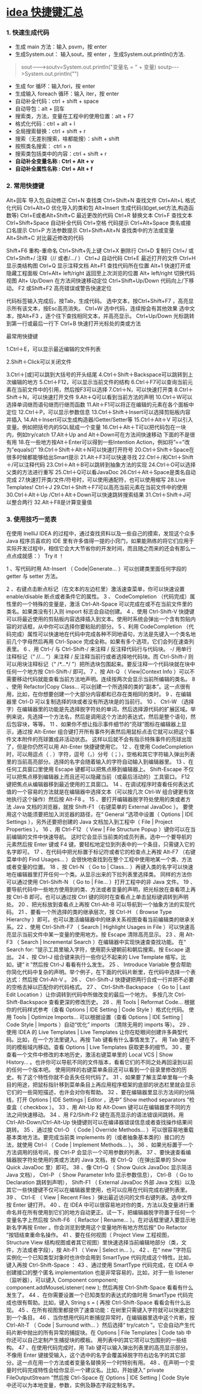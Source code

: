 # [idea 快捷键汇总](https://www.cnblogs.com/zwj-blog1/p/10822494.html)

### 1. 快速生成代码

- 生成 main 方法：输入 psvm，按 enter
- 生成System.out： 输入sout，按 enter ，生成System.out.println()方法.

> sout--->soutv=System.out.println("变量名 = " + 变量)
>  soutp--->System.out.println("")

- 生成 for 循环：输入fori，按 enter
- 生成输入 foreach 循环：输入 iter，按 enter
- 自动补全代码：ctrl + shift + space
- 自动导包：alt + 回车
- 搜索类，方法，变量在工程中的使用位置：alt + F7
- 格式化代码：ctrl + alt + l
- 全局搜索替换：ctrl + shift + r
- 搜索（无差别搜索，啥都能搜）：shift + shift
- 按照类名搜索： ctrl + n
- 搜索类包括类中的内容：ctrl + shift + r
- **自动补全变量名称 : Ctrl + Alt + v**
- **自动补全属性名称 : Ctrl + Alt + f**

### 2. 常用快捷键

Alt+回车 导入包,自动修正
Ctrl+N  查找类
Ctrl+Shift+N 查找文件
Ctrl+Alt+L  格式化代码
Ctrl+Alt+O 优化导入的类和包
Alt+Insert 生成代码(如get,set方法,构造函数等)
Ctrl+E或者Alt+Shift+C  最近更改的代码
Ctrl+R 替换文本
Ctrl+F 查找文本
Ctrl+Shift+Space 自动补全代码
Ctrl+空格 代码提示
Ctrl+Alt+Space 类名或接口名提示
Ctrl+P 方法参数提示
Ctrl+Shift+Alt+N 查找类中的方法或变量
Alt+Shift+C 对比最近修改的代码

Shift+F6  重构-重命名
Ctrl+Shift+先上键
Ctrl+X 删除行
Ctrl+D 复制行
Ctrl+/ 或 Ctrl+Shift+/  注释（// 或者/*...*/ ）
Ctrl+J  自动代码
Ctrl+E 最近打开的文件
Ctrl+H 显示类结构图
Ctrl+Q 显示注释文档
Alt+F1 查找代码所在位置
Alt+1 快速打开或隐藏工程面板
Ctrl+Alt+ left/right 返回至上次浏览的位置
Alt+ left/right 切换代码视图
Alt+ Up/Down 在方法间快速移动定位
Ctrl+Shift+Up/Down 代码向上/下移动。
F2 或Shift+F2 高亮错误或警告快速定位

代码标签输入完成后，按Tab，生成代码。
选中文本，按Ctrl+Shift+F7 ，高亮显示所有该文本，按Esc高亮消失。
Ctrl+W 选中代码，连续按会有其他效果
选中文本，按Alt+F3 ，逐个往下查找相同文本，并高亮显示。
Ctrl+Up/Down 光标跳转到第一行或最后一行下
Ctrl+B 快速打开光标处的类或方法

最常用快捷键

1.Ctrl＋E，可以显示最近编辑的文件列表

2.Shift＋Click可以关闭文件

3.Ctrl＋[或]可以跳到大括号的开头结尾
4.Ctrl＋Shift＋Backspace可以跳转到上次编辑的地方
5.Ctrl＋F12，可以显示当前文件的结构
6.Ctrl＋F7可以查询当前元素在当前文件中的引用，然后按F3可以选择
7.Ctrl＋N，可以快速打开类
8.Ctrl＋Shift＋N，可以快速打开文件
9.Alt＋Q可以看到当前方法的声明
10.Ctrl＋W可以选择单词继而语句继而行继而函数
11.Alt＋F1可以将正在编辑的元素在各个面板中定位
12.Ctrl＋P，可以显示参数信息
13.Ctrl＋Shift＋Insert可以选择剪贴板内容并插入
14.Alt＋Insert可以生成构造器/Getter/Setter等
15.Ctrl＋Alt＋V 可以引入变量。例如把括号内的SQL赋成一个变量
16.Ctrl＋Alt＋T可以把代码包在一块内，例如try/catch
17.Alt＋Up and Alt＋Down可在方法间快速移动
下面的不是很有用
18.在一些地方按Alt＋Enter可以得到一些Intention Action，例如将”==”改为”equals()”
19.Ctrl＋Shift＋Alt＋N可以快速打开符号
20.Ctrl＋Shift＋Space在很多时候都能够给出Smart提示
21.Alt＋F3可以快速寻找
22.Ctrl＋/和Ctrl＋Shift＋/可以注释代码
23.Ctrl＋Alt＋B可以跳转到抽象方法的实现
24.Ctrl＋O可以选择父类的方法进行重写
25.Ctrl＋Q可以看JavaDoc
26.Ctrl＋Alt＋Space是类名自动完成
27.快速打开类/文件/符号时，可以使用通配符，也可以使用缩写
28.Live Templates! Ctrl＋J
29.Ctrl＋Shift＋F7可以高亮当前元素在当前文件中的使用
30.Ctrl＋Alt＋Up /Ctrl＋Alt＋Down可以快速跳转搜索结果
31.Ctrl＋Shift＋J可以整合两行
32.Alt＋F8是计算变量值

### **3. 使用技巧一览表**

在使用 InelliJ IDEA 的过程中，通过查找资料以及一些自己的摸索，发现这个众多 Java 程序员喜欢的 IDE 里有许多值得一提的小窍门，如果能熟练的将它们应用于实际开发过程中，相信它会大大节省你的开发时间，而且随之而来的还会有那么一点点成就感：） Try it ！

1 、写代码时用 Alt-Insert （ Code|Generate… ）可以创建类里面任何字段的 getter 与 setter 方法。 
<?xml:namespace prefix = v ns = "urn:schemas-microsoft-com:vml" />

2 、右键点击断点标记（在文本的左边栏里）激活速查菜单，你可以快速设置 enable/disable 断点或者条件它的属性。

3 、 CodeCompletion （代码完成）属性里的一个特殊的变量是，激活 Ctrl-Alt-Space 可以完成在或不在当前文件里的类名。如果类没有引入则 import 标志会自动创建。

4 、使用 Ctrl-Shift-V 快捷键可以将最近使用的剪贴板内容选择插入到文本。使用时系统会弹出一个含有剪贴内容的对话框，从中你可以选择你要粘贴的部分。

5 、利用 CodeCompletion （代码完成）属性可以快速地在代码中完成各种不同地语句，方法是先键入一个类名地前几个字母然后再用 Ctrl-Space 完成全称。如果有多个选项，它们会列在速查列表里。

6 、用 Ctrl-/ 与 Ctrl-Shift-/ 来注释 / 反注释代码行与代码块。 
-/ 用单行注释标记（“ //… ”）来注释 / 反注释当前行或者选择地代码块。而 Ctrl-Shift-/ 则可以用块注释标记（“ /*…*/ ”）把所选块包围起来。要反注释一个代码块就在块中任何一个地方按 Ctrl-Shift-/ 即可。

7 、按 Alt-Q （ View|Context Info ）可以不需要移动代码就能查看当前方法地声明。连续按两次会显示当前所编辑的类名。

8 、使用 Refactor|Copy Class… 可以创建一个所选择的类的“副本”。这一点很有用，比如，在你想要创建一个大部分内容都和已存在类相同的类时。

9 、在编辑器里 Ctrl-D 可以复制选择的块或者没有所选块是的当前行。

10 、 Ctrl-W （选择字）在编辑器里的功能是先选择脱字符处的单词，然后选择源代码的扩展区域。举例来说，先选择一个方法名，然后是调用这个方法的表达式，然后是整个语句，然后包容块，等等。

11 、如果你不想让指示事件细节的“亮球”图标在编辑器上显示，通过按 Alt-Enter 组合键打开所有事件列表然后用鼠标点击它就可以把这个事件文本附件的亮球置成非活动状态。 
这样以后就不会有指示特殊事件的亮球出现了，但是你仍然可以用 Alt-Enter 快捷键使用它。

12 、在使用 CodeCompletion 时，可以用逗点（ . ）字符，逗号（，）分号（；），空格和其它字符输入弹出列表里的当前高亮部分。选择的名字会随着输入的字符自动输入到编辑器里。

13 、在任何工具窗口里使用 Escape 键都可以把焦点移到编辑器上。 
Shift-Escape 不仅可以把焦点移到编辑器上而且还可以隐藏当前（或最后活动的）工具窗口。 
F12 键把焦点从编辑器移到最近使用的工具窗口。

14 、在调试程序时查看任何表达式值的一个容易的方法就是在编辑器中选择文本（可以按几次 Ctrl-W 组合键更有效地执行这个操作）然后按 Alt-F8 。

15 、要打开编辑器脱字符处使用的类或者方法 Java 文档的浏览器，就按 Shift-F1 （右键菜单的 External JavaDoc ）。 
要使用这个功能须要把加入浏览器的路径，在“ General ”选项中设置（ Options | IDE Settings ），另外还要把创建的 Java 文档加入到工程中（ File | Project Properties ）。

16 、用 Ctrl-F12 （ View | File Structure Popup ）键你可以在当前编辑的文件中快速导航。 这时它会显示当前类的成员列表。选中一个要导航的元素然后按 Enter 键或 F4 键。要轻松地定位到列表中的一个条目，只需键入它的名字即可。

17 、在代码中把光标置于标记符或者它的检查点上再按 Alt-F7 （右键菜单中的 Find Usages… ）会很快地查找到在整个工程中使用地某一个类、方法或者变量的位置。

18 、按 Ctrl-N （ Go to | Class… ）再键入类的名字可以快速地在编辑器里打开任何一个类。从显示出来的下拉列表里选择类。 
同样的方法你可以通过使用 Ctrl-Shift-N （ Go to | File… ）打开工程中的非 Java 文件。

19 、要导航代码中一些地方使用到的类、方法或者变量的声明，把光标放在查看项上再按 Ctrl-B 即可。也可以通过按 Ctrl 键的同时在查看点上单击鼠标键调转到声明处。

20 、把光标放到查看点上再按 Ctrl-Alt-B 可以导航到一个抽象方法的实现代码。

21 、要看一个所选择的类的继承层次，按 Ctrl-H （ Browse Type Hierarchy ）即可。也可以激活编辑器中的继承关系视图查看当前编辑类的继承关系。22 、使用 Ctrl-Shift-F7 （ Search | Highlight Usages in File ）可以快速高亮显示当前文件中某一变量的使用地方。按 Escape 清除高亮显示。

23 、用 Alt-F3 （ Search | Incremental Search ）在编辑器中实现快速查查找功能。 
在“ Search for: ”提示工具里输入字符，使用箭头键朝前和朝后搜索。按 Escape 退出。

24 、按 Ctrl-J 组合键来执行一些你记不起来的 Live Template 缩写。比如，键“ it ”然后按 Ctrl-J 看看有什么发生。

25 、 Introduce Variable 整合帮助你简化代码中复杂的声明。举个例子，在下面的代码片断里，在代码中选择一个表达式：然后按 Ctrl-Alt-V 。

26 、 Ctrl-Shift-J 快捷键把两行合成一行并把不必要的空格去掉以匹配你的代码格式。

27 、 Ctrl-Shift-Backspace （ Go to | Last Edit Location ）让你调转到代码中所做改变的最后一个地方。 
多按几次 Ctrl-Shift-Backspace 查看更深的修改历史。

28 、用 Tools | Reformat Code… 根据你的代码样式参考（查看 Options | IDE Setting | Code Style ）格式化代码。 
使用 Tools | Optimize Imports… 可以根据设置（查看 Options | IDE Setting | Code Style | Imports ）自动“优化” imports （清除无用的 imports 等）。

29 、使用 IDEA 的 Live Templates | Live Templates 让你在眨眼间创建许多典型代码。比如，在一个方法里键入。再按 Tab 键看有什么事情发生了。 
用 Tab 键在不同的模板域内移动。查看 Options | Live Templates 获取更多的细节。

30 、要查看一个文件中修改的本地历史，激活右键菜单里的 Local VCS | Show History… 。也许你可以导航不同的文件版本，看看它们的不同之处再回滚到以前的任何一个版本吧。 使用同样的右键菜单条目还可以看到一个目录里修改的历史。有了这个特性你就不会丢失任何代码了。

31 、如果要了解主菜单里每一个条目的用途，把鼠标指针移到菜单条目上再应用程序框架的底部的状态栏里就会显示它们的一些简短描述，也许会对你有帮助。

32 、要在编辑器里显示方法间的分隔线，打开 Options | IDE Settings | Editor ，选中“ Show method separators ”检查盒（ checkbox ）。

33 、用 Alt-Up 和 Alt-Down 键可以在编辑器里不同的方法之间快速移动。

34 、用 F2/Shift-F2 键在高亮显示的语法错误间跳转。用 Ctrl-Alt-Down/Ctrl-Alt-Up 快捷键则可以在编译器错误信息或者查找操作结果间跳转。

35 、通过按 Ctrl-O （ Code | Override Methods… ）可以很容易地重载基本类地方法。要完成当前类 implements 的（或者抽象基本类的）接口的方法，就使用 Ctrl-I （ Code | Implement Methods… ）。

36 、如果光标置于一个方法调用的括号间，按 Ctrl-P 会显示一个可用参数的列表。

37 、要快速查看编辑器脱字符处使用的类或方法的 Java 文档，按 Ctrl-Q （在弹出菜单的 Show Quick JavaDoc 里）即可。

38 、像 Ctrl-Q （ Show Quick JavaDoc 显示简洁 Java 文档）， Ctrl-P （ Show Parameter Info 显示参数信息）， Ctrl-B （ Go to Declaration 跳转到声明）， Shift-F1 （ External JavaDoc 外部 Java 文档）以及其它一些快捷键不仅可以在编辑器里使用，也可以应用在代码完成右键列表里。

39 、 Ctrl-E （ View | Recent Files ）弹出最近访问的文件右键列表。选中文件按 Enter 键打开。

40 、在 IDEA 中可以很容易地对你的类，方法以及变量进行重命名并在所有使用到它们的地方自动更正。试一下，把编辑器脱字符置于任何一个变量名字上然后按 Shift-F6 （ Refactor | Rename… ）。在对话框里键入要显示地新名字再按 Enter 。你会浏览到使用这个变量地所有地方然后按“ Do Refactor ”按钮结束重命名操作。

41 、要在任何视图（ Project View 工程视图， Structure View 结构视图或者其它视图）里快速选择当前编辑地部分（类，文件，方法或者字段），按 Alt-F1 （ View | Select in… ）。

42 、在“ new ”字符后实例化一个已知类型对象时也许你会用到 SmartType 代码完成这个特性。比如，键入再按 Ctrl-Shift-Space ：

43 、通过使用 SmartType 代码完成，在 IDEA 中创建接口的整个匿名 implementation 也是非常容易的，比如，对于一些 listener （监听器），可以键入 
Component component; 
component.addMouseListener( 
  new <caret is here>  
);

然后再按 Ctrl-Shift-Space 看看有什么发生了。

44 、在你需要设置一个已知类型的表达式的值时用 SmartType 代码完成也很有帮助。比如，键入 
String s = ( <caret is here>  
再按 Ctrl-Shift-Space 看看会有什么出现。

45 、在所有视图里都提供了速查功能：在树里只需键入字符就可以快速定位到一个条目。

46 、当你想用代码片断捕捉异常时，在编辑器里选中这个片断，按 Ctrl-Alt-T （ Code | Surround with… ）然后选择“ try/catch ”。它会自动产生代码片断中抛出的所有异常的捕捉块。在 Options | File Templates | Code tab 中你还可以自己定制产生捕捉块的模板。 用列表中的其它项可以包围别的一些结构。

47 、在使用代码完成时，用 Tab 键可以输入弹出列表里的高亮显示部分。 不像用 Enter 键接受输入，这个选中的名字会覆盖掉脱字符右边名字的其它部分。这一点在用一个方法或者变量名替换另一个时特别有用。

48 、在声明一个变量时代码完成特性会给你显示一个建议名。比如，开始键入“ private FileOutputStream ”然后按 Ctrl-Space 在 Options | IDE Setting | Code Style 中还可以为本地变量，参数，实例及静态字段定制名字。